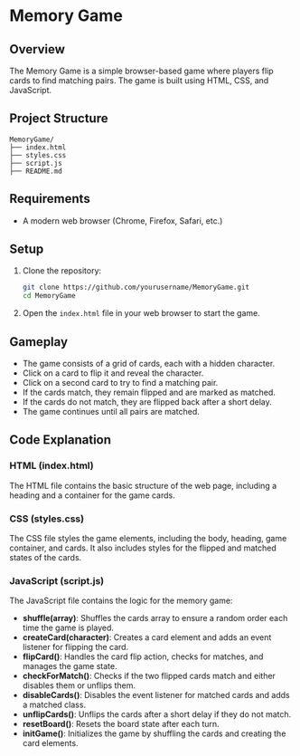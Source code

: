 # Memory Game

## Overview

The Memory Game is a simple browser-based game where players flip cards to find matching pairs. The game is built using HTML, CSS, and JavaScript.

## Project Structure

```
MemoryGame/
├── index.html
├── styles.css
├── script.js
├── README.md
```

## Requirements

- A modern web browser (Chrome, Firefox, Safari, etc.)

## Setup

1. Clone the repository:
   ```bash
   git clone https://github.com/yourusername/MemoryGame.git
   cd MemoryGame
   ```

2. Open the `index.html` file in your web browser to start the game.

## Gameplay

- The game consists of a grid of cards, each with a hidden character.
- Click on a card to flip it and reveal the character.
- Click on a second card to try to find a matching pair.
- If the cards match, they remain flipped and are marked as matched.
- If the cards do not match, they are flipped back after a short delay.
- The game continues until all pairs are matched.

## Code Explanation

### HTML (index.html)

The HTML file contains the basic structure of the web page, including a heading and a container for the game cards.

### CSS (styles.css)

The CSS file styles the game elements, including the body, heading, game container, and cards. It also includes styles for the flipped and matched states of the cards.

### JavaScript (script.js)

The JavaScript file contains the logic for the memory game:

- **shuffle(array)**: Shuffles the cards array to ensure a random order each time the game is played.
- **createCard(character)**: Creates a card element and adds an event listener for flipping the card.
- **flipCard()**: Handles the card flip action, checks for matches, and manages the game state.
- **checkForMatch()**: Checks if the two flipped cards match and either disables them or unflips them.
- **disableCards()**: Disables the event listener for matched cards and adds a matched class.
- **unflipCards()**: Unflips the cards after a short delay if they do not match.
- **resetBoard()**: Resets the board state after each turn.
- **initGame()**: Initializes the game by shuffling the cards and creating the card elements.



